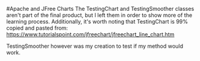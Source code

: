 #Apache and JFree Charts
The TestingChart and TestingSmoother classes aren't part of
the final product, but I left them in order to show more of the
learning process. Additionally, it's worth noting that TestingChart
is 99% copied and pasted from:
https://www.tutorialspoint.com/jfreechart/jfreechart_line_chart.htm

TestingSmoother however was my creation to test if my method would work.